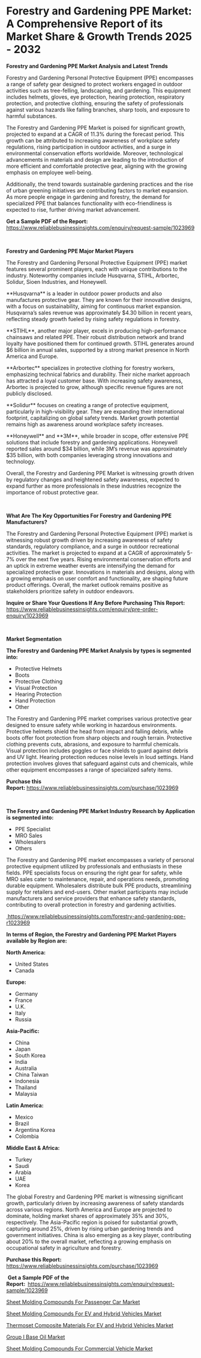 <p><h1>Forestry and Gardening PPE Market: A Comprehensive Report of its Market Share & Growth Trends 2025 - 2032</h1></p><p><strong>Forestry and Gardening PPE Market Analysis and Latest Trends</strong></p>
<p><p>Forestry and Gardening Personal Protective Equipment (PPE) encompasses a range of safety gear designed to protect workers engaged in outdoor activities such as tree-felling, landscaping, and gardening. This equipment includes helmets, gloves, eye protection, hearing protection, respiratory protection, and protective clothing, ensuring the safety of professionals against various hazards like falling branches, sharp tools, and exposure to harmful substances.</p><p>The Forestry and Gardening PPE Market is poised for significant growth, projected to expand at a CAGR of 11.3% during the forecast period. This growth can be attributed to increasing awareness of workplace safety regulations, rising participation in outdoor activities, and a surge in environmental conservation efforts worldwide. Moreover, technological advancements in materials and design are leading to the introduction of more efficient and comfortable protective gear, aligning with the growing emphasis on employee well-being.</p><p>Additionally, the trend towards sustainable gardening practices and the rise of urban greening initiatives are contributing factors to market expansion. As more people engage in gardening and forestry, the demand for specialized PPE that balances functionality with eco-friendliness is expected to rise, further driving market advancement.</p></p>
<p><strong>Get a Sample PDF of the Report:&nbsp;</strong> <a href="https://www.reliablebusinessinsights.com/enquiry/request-sample/1023969?utm_campaign=96&utm_medium=2&utm_source=Github&utm_content=ia&utm_term=07032025&utm_id=forestry-and-gardening-ppe">https://www.reliablebusinessinsights.com/enquiry/request-sample/1023969</a></p>
<p>&nbsp;</p>
<p><strong>Forestry and Gardening PPE Major Market Players</strong></p>
<p><p>The Forestry and Gardening Personal Protective Equipment (PPE) market features several prominent players, each with unique contributions to the industry. Noteworthy companies include Husqvarna, STIHL, Arbortec, Solidur, Sioen Industries, and Honeywell.</p><p>**Husqvarna** is a leader in outdoor power products and also manufactures protective gear. They are known for their innovative designs, with a focus on sustainability, aiming for continuous market expansion. Husqvarna’s sales revenue was approximately $4.30 billion in recent years, reflecting steady growth fueled by rising safety regulations in forestry.</p><p>**STIHL**, another major player, excels in producing high-performance chainsaws and related PPE. Their robust distribution network and brand loyalty have positioned them for continued growth. STIHL generates around $6 billion in annual sales, supported by a strong market presence in North America and Europe.</p><p>**Arbortec** specializes in protective clothing for forestry workers, emphasizing technical fabrics and durability. Their niche market approach has attracted a loyal customer base. With increasing safety awareness, Arbortec is projected to grow, although specific revenue figures are not publicly disclosed.</p><p>**Solidur** focuses on creating a range of protective equipment, particularly in high-visibility gear. They are expanding their international footprint, capitalizing on global safety trends. Market growth potential remains high as awareness around workplace safety increases.</p><p>**Honeywell** and **3M**, while broader in scope, offer extensive PPE solutions that include forestry and gardening applications. Honeywell reported sales around $34 billion, while 3M’s revenue was approximately $35 billion, with both companies leveraging strong innovations and technology.</p><p>Overall, the Forestry and Gardening PPE Market is witnessing growth driven by regulatory changes and heightened safety awareness, expected to expand further as more professionals in these industries recognize the importance of robust protective gear.</p></p>
<p>&nbsp;</p>
<p><strong>What Are The Key Opportunities For Forestry and Gardening PPE Manufacturers?</strong></p>
<p><p>The Forestry and Gardening Personal Protective Equipment (PPE) market is witnessing robust growth driven by increasing awareness of safety standards, regulatory compliance, and a surge in outdoor recreational activities. The market is projected to expand at a CAGR of approximately 5-7% over the next five years. Rising environmental conservation efforts and an uptick in extreme weather events are intensifying the demand for specialized protective gear. Innovations in materials and designs, along with a growing emphasis on user comfort and functionality, are shaping future product offerings. Overall, the market outlook remains positive as stakeholders prioritize safety in outdoor endeavors.</p></p>
<p><strong>Inquire or Share Your Questions If Any Before Purchasing This Report:</strong> <a href="https://www.reliablebusinessinsights.com/enquiry/pre-order-enquiry/1023969?utm_campaign=96&utm_medium=2&utm_source=Github&utm_content=ia&utm_term=07032025&utm_id=forestry-and-gardening-ppe">https://www.reliablebusinessinsights.com/enquiry/pre-order-enquiry/1023969</a></p>
<p>&nbsp;</p>
<p><strong>Market Segmentation</strong></p>
<p><strong>The Forestry and Gardening PPE Market Analysis by types is segmented into:</strong></p>
<p><ul><li>Protective Helmets</li><li>Boots</li><li>Protective Clothing</li><li>Visual Protection</li><li>Hearing Protection</li><li>Hand Protection</li><li>Other</li></ul></p>
<p><p>The Forestry and Gardening PPE market comprises various protective gear designed to ensure safety while working in hazardous environments. Protective helmets shield the head from impact and falling debris, while boots offer foot protection from sharp objects and rough terrain. Protective clothing prevents cuts, abrasions, and exposure to harmful chemicals. Visual protection includes goggles or face shields to guard against debris and UV light. Hearing protection reduces noise levels in loud settings. Hand protection involves gloves that safeguard against cuts and chemicals, while other equipment encompasses a range of specialized safety items.</p></p>
<p><strong>Purchase this Report:&nbsp;</strong><a href="https://www.reliablebusinessinsights.com/purchase/1023969?utm_campaign=96&utm_medium=2&utm_source=Github&utm_content=ia&utm_term=07032025&utm_id=forestry-and-gardening-ppe">https://www.reliablebusinessinsights.com/purchase/1023969</a></p>
<p>&nbsp;</p>
<p><strong>The Forestry and Gardening PPE Market Industry Research by Application is segmented into:</strong></p>
<p><ul><li>PPE Specialist</li><li>MRO Sales</li><li>Wholesalers</li><li>Others</li></ul></p>
<p><p>The Forestry and Gardening PPE market encompasses a variety of personal protective equipment utilized by professionals and enthusiasts in these fields. PPE specialists focus on ensuring the right gear for safety, while MRO sales cater to maintenance, repair, and operations needs, promoting durable equipment. Wholesalers distribute bulk PPE products, streamlining supply for retailers and end-users. Other market participants may include manufacturers and service providers that enhance safety standards, contributing to overall protection in forestry and gardening activities.</p></p>
<p><a href="https://www.reliablebusinessinsights.com/forestry-and-gardening-ppe-r1023969?utm_campaign=96&utm_medium=2&utm_source=Github&utm_content=ia&utm_term=07032025&utm_id=forestry-and-gardening-ppe">&nbsp;https://www.reliablebusinessinsights.com/forestry-and-gardening-ppe-r1023969</a></p>
<p><strong>In terms of Region, the Forestry and Gardening PPE Market Players available by Region are:</strong></p>
<p>
    <p> <strong> North America: </strong>
        <ul>
            <li>United States</li>
            <li>Canada</li>
        </ul>
        </p> 
    <p> <strong> Europe: </strong>
        <ul>
            <li>Germany</li>
            <li>France</li>
            <li>U.K.</li>
            <li>Italy</li>
            <li>Russia</li>
        </ul>
        </p> 
    <p> <strong> Asia-Pacific: </strong>
        <ul>
            <li>China</li>
            <li>Japan</li>
            <li>South Korea</li>
            <li>India</li>
            <li>Australia</li>
            <li>China Taiwan</li>
            <li>Indonesia</li>
            <li>Thailand</li>
            <li>Malaysia</li>
        </ul>
        </p> 
    <p> <strong> Latin America: </strong>
        <ul>
            <li>Mexico</li>
            <li>Brazil</li>
            <li>Argentina Korea</li>
            <li>Colombia</li>
        </ul>
        </p> 
    <p> <strong> Middle East & Africa: </strong>
        <ul>
            <li>Turkey</li>
            <li>Saudi</li>
            <li>Arabia</li>
            <li>UAE</li>
            <li>Korea</li>
        </ul>
    </p>
    </p>
<p><p>The global Forestry and Gardening PPE market is witnessing significant growth, particularly driven by increasing awareness of safety standards across various regions. North America and Europe are projected to dominate, holding market shares of approximately 35% and 30%, respectively. The Asia-Pacific region is poised for substantial growth, capturing around 25%, driven by rising urban gardening trends and government initiatives. China is also emerging as a key player, contributing about 20% to the overall market, reflecting a growing emphasis on occupational safety in agriculture and forestry.</p></p>
<p><strong>Purchase this Report: </strong><a href="https://www.reliablebusinessinsights.com/purchase/1023969?utm_campaign=96&utm_medium=2&utm_source=Github&utm_content=ia&utm_term=07032025&utm_id=forestry-and-gardening-ppe">https://www.reliablebusinessinsights.com/purchase/1023969</a></p>
<p>&nbsp;<strong>Get a Sample PDF of the Report:&nbsp;&nbsp;</strong><a href="https://www.reliablebusinessinsights.com/enquiry/request-sample/1023969?utm_campaign=96&utm_medium=2&utm_source=Github&utm_content=ia&utm_term=07032025&utm_id=forestry-and-gardening-ppe">https://www.reliablebusinessinsights.com/enquiry/request-sample/1023969</a></p>
<p><strong></strong></p>
<p><p><a href="https://github.com/molayrabeta/Market-Research-Report-List-1/blob/main/sheet-molding-compounds-for-passenger-car-market.md?utm_campaign=96&utm_medium=2&utm_source=Github&utm_content=ia&utm_term=07032025&utm_id=forestry-and-gardening-ppe">Sheet Molding Compounds For Passenger Car Market</a></p><p><a href="https://github.com/koopalujale2/Market-Research-Report-List-1/blob/main/sheet-molding-compounds-for-ev-and-hybrid-vehicles-market.md?utm_campaign=96&utm_medium=2&utm_source=Github&utm_content=ia&utm_term=07032025&utm_id=forestry-and-gardening-ppe">Sheet Molding Compounds For EV and Hybrid Vehicles Market</a></p><p><a href="https://github.com/tineamonaya/Market-Research-Report-List-1/blob/main/thermoset-composite-materials-for-ev-and-hybrid-vehicles-market.md?utm_campaign=96&utm_medium=2&utm_source=Github&utm_content=ia&utm_term=07032025&utm_id=forestry-and-gardening-ppe">Thermoset Composite Materials For EV and Hybrid Vehicles Market</a></p><p><a href="https://github.com/rembaentin6f/Market-Research-Report-List-1/blob/main/group-i-base-oil-market.md?utm_campaign=96&utm_medium=2&utm_source=Github&utm_content=ia&utm_term=07032025&utm_id=forestry-and-gardening-ppe">Group I Base Oil Market</a></p><p><a href="https://github.com/dukawashviro/Market-Research-Report-List-1/blob/main/sheet-molding-compounds-for-commercial-vehicle-market.md?utm_campaign=96&utm_medium=2&utm_source=Github&utm_content=ia&utm_term=07032025&utm_id=forestry-and-gardening-ppe">Sheet Molding Compounds For Commercial Vehicle Market</a></p></p>